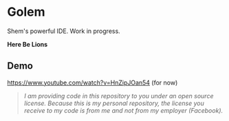 # Golem

Shem's powerful IDE. Work in progress.

**Here Be Lions**

## Demo

https://www.youtube.com/watch?v=HnZipJOan54 (for now)



> *I am providing code in this repository to you under an open source license. Because this is my personal repository, the license you receive to my code is from me and not from my employer (Facebook).*

